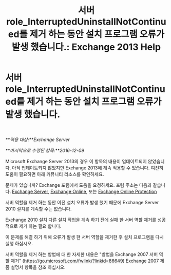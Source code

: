 ﻿---
title: '서버 role_InterruptedUninstallNotContinued를 제거 하는 동안 설치 프로그램 오류가 발생 했습니다.: Exchange 2013 Help'
TOCTitle: 서버 role_InterruptedUninstallNotContinued를 제거 하는 동안 설치 프로그램 오류가 발생 했습니다.
ms:assetid: 187967b2-cb28-45d7-8858-2a083c1ebe58
ms:mtpsurl: https://technet.microsoft.com/ko-kr/library/ms.exch.setupreadiness.interrupteduninstallnotcontinued(v=EXCHG.150)
ms:contentKeyID: 50482564
ms.date: 05/22/2018
mtps_version: v=EXCHG.150
ms.translationtype: MT
---

# 서버 role\_InterruptedUninstallNotContinued를 제거 하는 동안 설치 프로그램 오류가 발생 했습니다.

 

_**적용 대상:**Exchange Server_

_**마지막으로 수정된 항목:**2016-12-09_

Microsoft Exchange Server 2013의 경우 이 항목의 내용이 업데이트되지 않았습니다. 아직 업데이트되지 않았지만 Exchange 2013에 계속 적용할 수 있습니다. 여전히 도움이 필요하면 아래 커뮤니티 리소스를 확인하세요.

문제가 있습니까? Exchange 포럼에서 도움을 요청하세요. 포럼 주소는 다음과 같습니다. [Exchange Server](https://go.microsoft.com/fwlink/p/?linkid=60612), [Exchange Online](https://go.microsoft.com/fwlink/p/?linkid=267542), 또는 [Exchange Online Protection](https://go.microsoft.com/fwlink/p/?linkid=285351)

서버 역할을 제거 하는 동안 이전 설치 오류가 발생 했기 때문에 Exchange Server 2010 설치를 계속할 수는 없습니다.

Exchange 2010 설치 다른 설치 작업을 계속 하기 전에 실패 한 서버 역할 제거를 성공적으로 제거 하는 필요 합니다.

이 문제를 해결 하기 위해 오류가 발생 한 서버 역할을 제거한 후 설치 프로그램을 다시 실행 하십시오.

서버 역할을 제거 하는 방법에 대 한 자세한 내용은 "방법을 Exchange 2007 서버 역할 제거" (<https://go.microsoft.com/fwlink/?linkid=86649>) Exchange 2007 제품 설명서 항목을 참조 하십시오.

